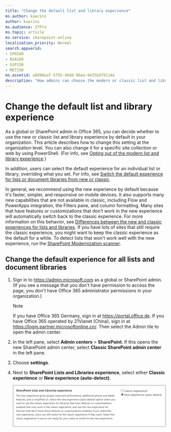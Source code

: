 ```yaml
---
title: "Change the default list and library experience"
ms.author: kaarins
author: kaarins
ms.audience: ITPro
ms.topic: article
ms.service: sharepoint-online
localization_priority: Normal
search.appverid:
- SPO160
- BSA160
- GSP150
- MET150
ms.assetid: a0d90eaf-5755-4b8d-96ee-9e25bdf9114e
description: "How admins can choose the modern or classic list and library experience as the default in their organization. "
---
```


# Change the default list and library experience

As a global or SharePoint admin in Office 365, you can decide whether to use the new or classic list and library experience by default in your organization. This article describes how to change this setting at the organization level. You can also change it for a specific site collection or web by using PowerShell. (For info, see [Opting out of the modern list and library experience](/sharepoint/dev/transform/modernize-userinterface-lists-and-libraries-optout).)

In addition, users can select the default experience for an individual list or library, overriding what you set. For info, see [Switch the default experience for lists or document libraries from new or classic](https://support.office.com/article/66dac24b-4177-4775-bf50-3d267318caa9). 

In general, we recommend using the new experience by default because it's faster, simpler, and responsive on mobile devices. It also supports many new capabilities that are not available in classic, including Flow and PowerApps integration, the Filters pane, and column formatting. Many sites that have features or customizations that don’t work in the new experience will automatically switch back to the classic experience.  For more information on this behavior, see [Differences between the new and classic experiences for lists and libraries](https://support.office.com/article/30e1aab0-a5cc-4363-b7f2-09e2ae07d4dc). If you have lots of sites that still require the classic experience, you might want to keep the classic experience as the default for a while. To detect lists that won't work well with the new experience, run the [SharePoint Modernization scanner](https://aka.ms/sppnp-modernizationscanner). 
  
## Change the default experience for all lists and document libraries

1. Sign in to https://admin.microsoft.com as a global or SharePoint admin. (If you see a message that you don't have permission to access the page, you don't have Office 365 administrator permissions in your organization.)
    
    > [!NOTE]
    > If you have Office 365 Germany, sign in at https://portal.office.de. If you have Office 365 operated by 21Vianet (China), sign in at https://login.partner.microsoftonline.cn/. Then select the Admin tile to open the admin center.  
    
2. In the left pane, select **Admin centers** \> **SharePoint**. If this opens the new SharePoint admin center, select **Classic SharePoint admin center** in the left pane.
    
3. Choose **settings**.
    
4. Next to **SharePoint Lists and Libraries experience**, select either **Classic experience** or **New experience (auto-detect)**.
    
    ![Setting for default List and Library experience](media/e153485c-9351-4b09-8989-c00395246b66.png)
  




